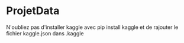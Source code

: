 # ProjetData

N'oubliez pas d'installer kaggle avec pip install kaggle et de rajouter le fichier kaggle.json dans .kaggle
